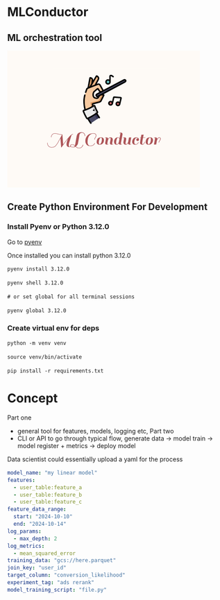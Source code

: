 # MLConductor
## ML orchestration tool

![alt text](./logo.png)

## Create Python Environment For Development

### Install Pyenv or Python 3.12.0

Go to [pyenv](https://github.com/pyenv/pyenv)

Once installed you can install python 3.12.0

```
pyenv install 3.12.0

pyenv shell 3.12.0

# or set global for all terminal sessions

pyenv global 3.12.0
```

### Create virtual env for deps

```
python -m venv venv

source venv/bin/activate

pip install -r requirements.txt
```

# Concept
Part one
- general tool for features, models, logging etc,
Part two
- CLI or API to go through typical flow, generate data -> model train -> model register + metrics -> deploy model


Data scientist could essentially upload a yaml for the process
```yaml
model_name: "my linear model"
features:
  - user_table:feature_a
  - user_table:feature_b
  - user_table:feature_c
feature_data_range:
  start: "2024-10-10"
  end: "2024-10-14"
log_params:
  - max_depth: 2
log_metrics:
  - mean_squared_error
training_data: "gcs://here.parquet"
join_key: "user_id"
target_column: "conversion_likelihood"
experiment_tag: "ads rerank"
model_training_script: "file.py"
```